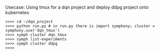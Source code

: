 Usecase: Using tmux for a dqn project and deploy ddpg project onto kubernetes
```
>>>> cd ~/dqn_project
>>>> python run.py # in run.py there is import symphony; cluster = symphony.use('dqn_tmux')
>>>> symph cluster dqn_tmux
>>>> symph list-experiments
>>>> symph cluster ddpg
>>>> 
```